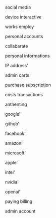 



social media 

device interactive 

works employ   

personal accounts 

collabarate 

personal informations 

IP address' 

admin carts 

purchase subscription

costs transactions 

anthenting

google'

github'

facebook'

amazon'

microsoft'

apple'

intel'

nvidia'

openai' 

paying billing

admin account 




